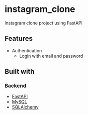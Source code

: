 # instagram_clone
Instagram clone project using FastAPI

<!-- [__>>LIVE DEMO__](https://yelp-campground-ic3l.onrender.com/)  -->
<!-- ###### takes some time to wake up the server -->

<!-- Test User -->

<!-- Username : test -->
<!-- Password : test1234 -->


## Features

- Authentication
  - Login with email and password
  
<!-- - Authorization
  - Only authenticated user can update and delete Posts
  - Only authenticated user can delete Comments -->



## Built with

### Backend
- [FastAPI](https://fastapi.tiangolo.com/)
- [MySQL](https://www.mysql.com/)
- [SQLAlchemy](https://www.sqlalchemy.org/)